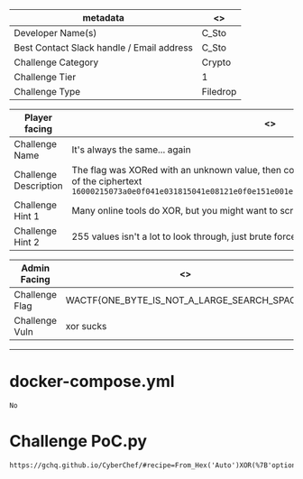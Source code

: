 | metadata | <> |
|--- | --- |
| Developer Name(s) | C_Sto |
| Best Contact Slack handle / Email address | C_Sto |
| Challenge Category | Crypto |
| Challenge Tier | 1 |
| Challenge Type | Filedrop |

| Player facing | <> |
|--- | --- |
|Challenge Name | It's always the same... again |
|Challenge Description | The flag was XORed with an unknown value, then converted to hex. Can you get the flag out of the ciphertext `16000215073a0e0f041e031815041e08121e0f0e151e001e0d001306041e1204001302091e12110002043c` | 
|Challenge Hint 1 | Many online tools do XOR, but you might want to script this |
|Challenge Hint 2 | 255 values isn't a lot to look through, just brute force it |

| Admin Facing | <> |
|--- | --- |
|Challenge Flag| WACTF{ONE_BYTE_IS_NOT_A_LARGE_SEARCH_SPACE} |
|Challenge Vuln| xor sucks |
---

# docker-compose.yml

```
No
```

# Challenge PoC.py
```
https://gchq.github.io/CyberChef/#recipe=From_Hex('Auto')XOR(%7B'option':'Hex','string':'41'%7D,'Standard',false/disabled)XOR_Brute_Force(1,100,0,'Standard',false,true,false,'')&input=MTYwMDAyMTUwNzNhMGUwZjA0MWUwMzE4MTUwNDFlMDgxMjFlMGYwZTE1MWUwMDFlMGQwMDEzMDYwNDFlMTIwNDAwMTMwMjA5MWUxMjExMDAwMjA0M2M
```